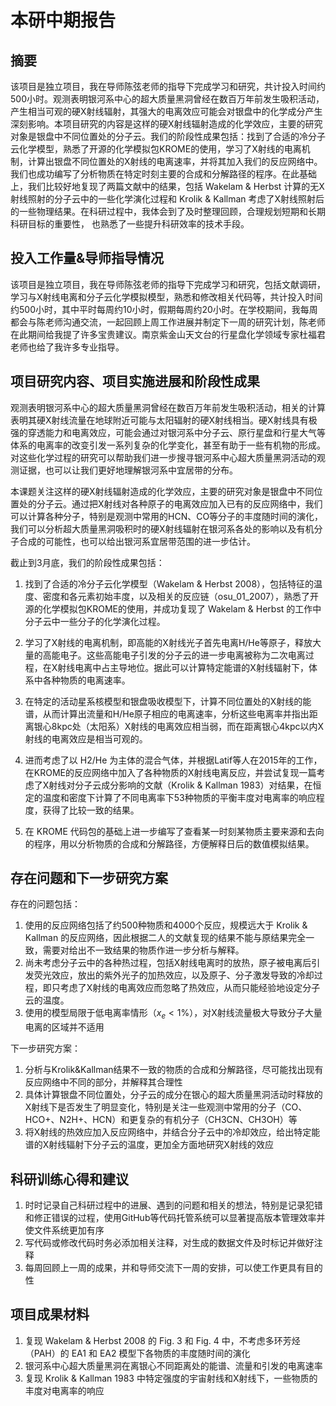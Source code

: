 # 本研中期报告

## 摘要

该项目是独立项目，我在导师陈弦老师的指导下完成学习和研究，共计投入时间约500小时。观测表明银河系中心的超大质量黑洞曾经在数百万年前发生吸积活动，产生相当可观的硬X射线辐射，其强大的电离效应可能会对银盘中的化学成分产生深刻影响。本项目研究的内容是这样的硬X射线辐射造成的化学效应，主要的研究对象是银盘中不同位置处的分子云。我们的阶段性成果包括：找到了合适的冷分子云化学模型，熟悉了开源的化学模拟包KROME的使用，学习了X射线的电离机制，计算出银盘不同位置处的X射线的电离速率，并将其加入我们的反应网络中。我们也成功编写了分析物质在特定时刻主要的合成和分解路径的程序。在此基础上，我们比较好地复现了两篇文献中的结果，包括 Wakelam & Herbst 计算的无X射线照射的分子云中的一些化学演化过程和 Krolik & Kallman 考虑了X射线照射后的一些物理结果。在科研过程中，我体会到了及时整理回顾，合理规划短期和长期科研目标的重要性， 也熟悉了一些提升科研效率的技术手段。

## 投入工作量&导师指导情况

该项目是独立项目，我在导师陈弦老师的指导下完成学习和研究，包括文献调研，学习与X射线电离和分子云化学模拟模型，熟悉和修改相关代码等，共计投入时间约500小时，其中平时每周约10小时，假期每周约20小时。在学校期间，我每周都会与陈老师沟通交流，一起回顾上周工作进展并制定下一周的研究计划，陈老师在此期间给我提了许多宝贵建议。南京紫金山天文台的行星盘化学领域专家杜福君老师也给了我许多专业指导。

## 项目研究内容、项目实施进展和阶段性成果

观测表明银河系中心的超大质量黑洞曾经在数百万年前发生吸积活动，相关的计算表明其硬X射线流量在地球附近可能与太阳辐射的硬X射线相当。硬X射线具有极强的穿透能力和电离效应，可能会通过对银河系中分子云、原行星盘和行星大气等体系的电离率的改变引发一系列复杂的化学变化，甚至有助于一些有机物的形成。对这些化学过程的研究可以帮助我们进一步搜寻银河系中心超大质量黑洞活动的观测证据，也可以让我们更好地理解银河系中宜居带的分布。

本课题关注这样的硬X射线辐射造成的化学效应，主要的研究对象是银盘中不同位置处的分子云。通过把X射线对各种原子的电离效应加入已有的反应网络中，我们可以计算各种分子，特别是观测中常用的HCN、CO等分子的丰度随时间的演化，我们可以分析超大质量黑洞吸积时的硬X射线辐射在银河系各处的影响以及有机分子合成的可能性，也可以给出银河系宜居带范围的进一步估计。

截止到3月底，我们的阶段性成果包括：

1. 找到了合适的冷分子云化学模型（Wakelam & Herbst 2008），包括特征的温度、密度和各元素初始丰度，以及相关的反应链（osu_01_2007），熟悉了开源的化学模拟包KROME的使用，并成功复现了 Wakelam & Herbst 的工作中分子云中一些分子的化学演化过程。

2. 学习了X射线的电离机制，即高能的X射线光子首先电离H/He等原子，释放大量的高能电子。这些高能电子引发的分子云的进一步电离被称为二次电离过程，在X射线电离中占主导地位。据此可以计算特定能谱的X射线辐射下，体系中各种物质的电离速率。

3. 在特定的活动星系核模型和银盘吸收模型下，计算不同位置处的X射线的能谱，从而计算出流量和H/He原子相应的电离速率，分析这些电离率并指出距离银心8kpc处（太阳系）X射线的电离效应相当弱，而在距离银心4kpc以内X射线的电离效应是相当可观的。

4. 进而考虑了以 H2/He 为主体的混合气体，并根据Latif等人在2015年的工作，在KROME的反应网络中加入了各种物质的X射线电离反应，并尝试复现一篇考虑了X射线对分子云成分影响的文献（Krolik & Kallman 1983）对结果，在恒定的温度和密度下计算了不同电离率下53种物质的平衡丰度对电离率的响应程度，获得了比较一致的结果。

5. 在 KROME 代码包的基础上进一步编写了查看某一时刻某物质主要来源和去向的程序，用以分析物质的合成和分解路径，方便解释日后的数值模拟结果。

   

## 存在问题和下一步研究方案

存在的问题包括：

1. 使用的反应网络包括了约500种物质和4000个反应，规模远大于 Krolik & Kallman 的反应网络，因此根据二人的文献复现的结果不能与原结果完全一致，需要对给出不一致结果的物质作进一步分析与解释。
2. 尚未考虑分子云中的各种热过程，包括X射线电离时的放热，原子被电离后引发荧光效应，放出的紫外光子的加热效应，以及原子、分子激发导致的冷却过程，即只考虑了X射线的电离效应而忽略了热效应，从而只能经验地设定分子云的温度。
3. 使用的模型局限于低电离率情形（$x_e<1\%$），对X射线流量极大导致分子大量电离的区域并不适用

下一步研究方案：

1. 分析与Krolik&Kallman结果不一致的物质的合成和分解路径，尽可能找出现有反应网络中不同的部分，并解释其合理性
2. 具体计算银盘不同位置处，分子云的成分在银心的超大质量黑洞活动时释放的X射线下是否发生了明显变化，特别是关注一些观测中常用的分子（CO、HCO+、N2H+、HCN）和更复杂的有机分子（CH3CN、CH3OH）等
3. 将X射线的热效应加入反应网络中，并结合分子云中的冷却效应，给出特定能谱的X射线辐射下分子云的温度，更加全方面地研究X射线的效应

## 科研训练心得和建议

1. 时时记录自己科研过程中的进展、遇到的问题和相关的想法，特别是记录犯错和修正错误的过程，使用GitHub等代码托管系统可以显著提高版本管理效率并使文件系统更加有序
2. 写代码或修改代码时务必添加相关注释，对生成的数据文件及时标记并做好注释
3. 每周回顾上一周的成果，并和导师交流下一周的安排，可以使工作更具有目的性

## 项目成果材料

1. 复现 Wakelam & Herbst 2008 的 Fig. 3 和 Fig. 4 中，不考虑多环芳烃（PAH）的 EA1 和 EA2 模型下各物质的丰度随时间的演化
2. 银河系中心超大质量黑洞在离银心不同距离处的能谱、流量和引发的电离速率
3. 复现 Krolik & Kallman 1983 中特定强度的宇宙射线和X射线下，一些物质的丰度对电离率的响应 